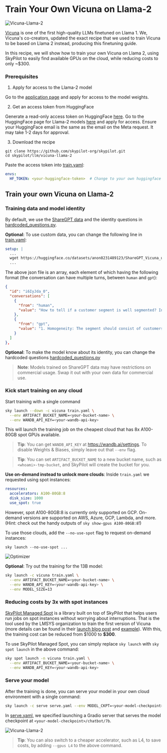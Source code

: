 # Train Your Own Vicuna on Llama-2

![Vicuna-Llama-2](https://imgur.com/McZWg6z.gif "Result model in action, trained using this guide. From the SkyPilot and Vicuna teams.")

[Vicuna](https://lmsys.org/blog/2023-03-30-vicuna/) is one of the first high-quality LLMs finetuned on Llama 1.
We, Vicuna's co-creators, updated the exact recipe that we used to train Vicuna to be based on Llama 2 instead, producing this finetuning guide.

In this recipe, we will show how to train your own Vicuna on Llama 2, using SkyPilot to easily find available GPUs  on the cloud, while reducing costs to only ~\$300.


### Prerequisites

1. Apply for access to the Llama-2 model

Go to the [application page](https://ai.meta.com/resources/models-and-libraries/llama-downloads/) and apply for access to the model weights.


2. Get an access token from HuggingFace

Generate a read-only access token on HuggingFace [here](https://huggingface.co/settings/token). Go to the HuggingFace page for Llama-2 models [here](https://huggingface.co/meta-llama/Llama-2-7b-chat/tree/main) and apply for access. Ensure your HuggingFace email is the same as the email on the Meta request. It may take 1-2 days for approval.

3. Download the recipe
```console
git clone https://github.com/skypilot-org/skypilot.git
cd skypilot/llm/vicuna-llama-2
```

Paste the access token into [train.yaml](train.yaml):
```yaml
envs:
  HF_TOKEN: <your-huggingface-token>  # Change to your own huggingface token
```

## Train your own Vicuna on Llama-2


### Training data and model identity

  By default, we use the [ShareGPT data](https://huggingface.co/datasets/anon8231489123/ShareGPT_Vicuna_unfiltered/resolve/main/ShareGPT_V3_unfiltered_cleaned_split.json) and the identity questions in [hardcoded_questions.py](./scripts/hardcoded_questions.py).

  **Optional**: To use custom data, you can change the following line in [train.yaml](train.yaml):

  ```yaml
  setup: |
    ...
    wget https://huggingface.co/datasets/anon8231489123/ShareGPT_Vicuna_unfiltered/resolve/main/ShareGPT_V3_unfiltered_cleaned_split.json  -O $HOME/data/sharegpt.json
    ...
  ```

  The above json file is an array, each element of which having the following format (the conversation can have multiple turns, between `human` and `gpt`):
  ```json
  {
    "id": "i6IyJda_0",
    "conversations": [
      {
        "from": "human",
        "value": "How to tell if a customer segment is well segmented? In 3 bullet points."
      },
      {
        "from": "gpt",
        "value": "1. Homogeneity: The segment should consist of customers who share similar characteristics and behaviors.\n2. Distinctiveness: The segment should be different from other segments in terms of their characteristics and behaviors.\n3. Stability: The segment should remain relatively stable over time and not change drastically. The characteristics and behaviors of customers within the segment should not change significantly."
      }
    ]
  },
  ```

  **Optional**: To make the model know about its identity, you can change the hardcoded questions [hardcoded_questions.py](./scripts/hardcoded_questions.py)

  > **Note**: Models trained on ShareGPT data may have restrictions on commercial usage. Swap it out with your own data for commercial use.




### Kick start training on any cloud

Start training with a single command

  ```bash
  sky launch --down -c vicuna train.yaml \
    --env ARTIFACT_BUCKET_NAME=<your-bucket-name> \
    --env WANDB_API_KEY=<your-wandb-api-key>
  ```

This will launch the training job on the cheapest cloud that has 8x A100-80GB spot GPUs available.

> **Tip**: You can get `WANDB_API_KEY` at https://wandb.ai/settings. To disable Weights & Biases, simply leave out that `--env` flag.

> **Tip**: You can set `ARTIFACT_BUCKET_NAME` to a new bucket name, such as `<whoami>-tmp-bucket`, and SkyPilot will create the bucket for you.

**Use on-demand instead to unlock more clouds**: Inside ``train.yaml`` we requested using spot instances:
```yaml
resources:
  accelerators: A100-80GB:8
  disk_size: 1000
  use_spot: true
```
However, spot A100-80GB:8 is currently only supported on GCP. On-demand versions are supported on AWS, Azure, GCP, Lambda, and more. (Hint: check out the handy outputs of `sky show-gpus A100-80GB:8`!)

To use those clouds, add the `--no-use-spot` flag to request on-demand instances:
```console
sky launch --no-use-spot ...
```

![Optimizer](https://imgur.com/yVIXfQo.gif)

**Optional**: Try out the training for the 13B model:

  ```bash
  sky launch -c vicuna train.yaml \
    --env ARTIFACT_BUCKET_NAME=<your-bucket-name> \
    --env WANDB_API_KEY=<your-wandb-api-key> \
    --env MODEL_SIZE=13
  ```

### Reducing costs by 3x with spot instances

[SkyPilot Managed Spot](https://skypilot.readthedocs.io/en/latest/examples/spot-jobs.html) is a library built on top of SkyPilot that helps users run jobs on spot instances without worrying about interruptions. That is the tool used by the LMSYS organization to train the first version of Vicuna (more details can be found in their [launch blog post](https://lmsys.org/blog/2023-03-30-vicuna/) and [example](../vicuna)). With this, the training cost can be reduced from $1000 to **\$300**.

To use SkyPilot Managed Spot, you can simply replace `sky launch` with `sky spot launch` in the above command:

```bash
sky spot launch -n vicuna train.yaml \
  --env ARTIFACT_BUCKET_NAME=<your-bucket-name> \
  --env WANDB_API_KEY=<your-wandb-api-key>
```


### Serve your model

After the training is done, you can serve your model in your own cloud environment with a single command:
```bash
sky launch -c serve serve.yaml --env MODEL_CKPT=<your-model-checkpoint>/chatbot/7b
```
In [serve.yaml](./serve.yaml), we specified launching a Gradio server that serves the model checkpoint at `<your-model-checkpoint>/chatbot/7b`.

![Vicuna-Llama-2](https://imgur.com/McZWg6z.gif "Serving the resulting model with Gradio.")


> **Tip**: You can also switch to a cheaper accelerator, such as L4, to save costs, by adding `--gpus L4` to the above command.
